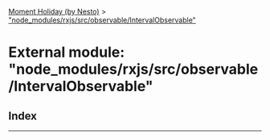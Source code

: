 [Moment Holiday (by Nesto)](../README.md) > ["node_modules/rxjs/src/observable/IntervalObservable"](../modules/_node_modules_rxjs_src_observable_intervalobservable_.md)

# External module: "node_modules/rxjs/src/observable/IntervalObservable"

## Index

---

